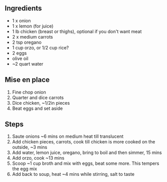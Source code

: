 ## Ingredients
- 1 x onion
- 1 x lemon (for juice)
- 1 lb chicken (breast or thighs), optional if you don't want meat
- 2 x medium carrots
- 2 tsp oregano
- 1 cup orzo, or 1/2 cup rice?
- 2 eggs
- olive oil
- ~2 quart water

## Mise en place
1. Fine chop onion
2. Quarter and dice carrots
3. Dice chicken, ~1/2in pieces
3. Beat eggs and set aside

## Steps
1. Saute onions ~6 mins on medium heat till translucent
2. Add chicken pieces, carrots, cook till chicken is more cooked on the outside, ~3 mins
3. Add water, lemon juice, oregano, bring to boil and then simmer, 15 mins
4. Add orzo, cook ~13 mins
5. Scoop ~1 cup broth and mix with eggs, beat some more. This tempers the egg mix
6. Add back to soup, heat ~4 mins while stirring, salt to taste
